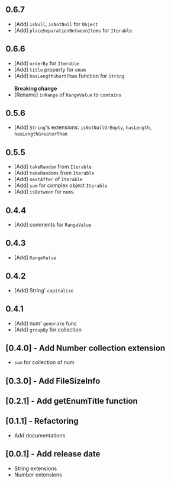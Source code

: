 ## 0.6.7

* [Add] `isNull`, `isNotNull` for `Object`
* [Add] `placeSeparationBetweenItems` for `Iterable`

## 0.6.6

* [Add] `orderBy` for `Iterable`
* [Add] `title` property for `enum`
* [Add] `hasLengthShortThan` function for `String`\
\
**Breaking change**
* [Rename] `inRange` of `RangeValue` to `contains`

## 0.5.6

* [Add] `String`'s extensions: `isNotNullOrEmpty`, `hasLength`, `hasLengthGreaterThan`

## 0.5.5

* [Add] `takeRandom` from `Iterable`
* [Add] `takeRandoms` from `Iterable`
* [Add] `nextAfter` of `Iterable`
* [Add] `sum` for complex object `Iterable`
* [Add] `isBetween` for `num`s

## 0.4.4

* [Add] comments for `RangeValue`

## 0.4.3

* [Add] `RangeValue`

## 0.4.2

* [Add] String' `capitalize`

## 0.4.1

* [Add] num' `generate` func
* [Add] `groupBy` for collection

## [0.4.0] - Add Number collection extension

* `sum` for collection of num

## [0.3.0] -  Add FileSizeInfo

## [0.2.1] - Add getEnumTitle function

## [0.1.1] - Refactoring

* Add documentations

## [0.0.1] - Add release date

* String extensions
* Number extensions
